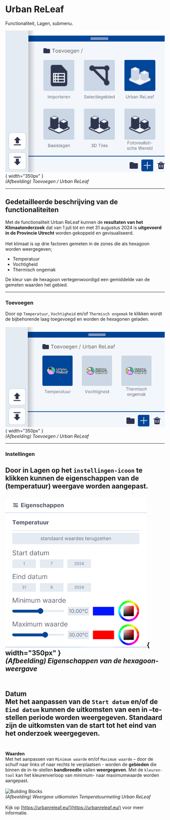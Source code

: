 # Urban ReLeaf

Functionaliteit, Lagen, submenu.  
  
![Building Blocks](../handleiding/imgs/lagen.toevoegen.menu.UR.png){ width="350px" }  
_(Afbeelding) Toevoegen / Urban ReLeaf_

---

## Gedetailleerde beschrijving van de functionaliteiten

Met de functionaliteit Urban ReLeaf kunnen de **resultaten van het Klimaatonderzoek** dat van 1 juli tot en met 31 augustus 2024 is **uitgevoerd in de Provincie Utrecht** worden gekoppeld en gevisualiseerd.  
<br>
Het klimaat is op drie factoren gemeten in de zones die als hexagoon worden weergegeven;
 
* Temperatuur  
* Vochtigheid  
* Thermisch ongemak  

De kleur van de hexagoon vertegenwoordigd een gemiddelde van de gemeten waarden het gebied.  

---

### **Toevoegen**

Door op `Temperatuur`, `Vochtigheid` en/of `Thermisch ongemak` te klikken wordt de bijbehorende laag toegevoegd en worden de hexagonen geladen.  
<br>
![Building Blocks](../handleiding/imgs/lagen.toevoegen.UR.main.menu.png){ width="350px" }  
_(Afbeelding) Toevoegen / Urban ReLeaf_

---

### **Instellingen**

Door in Lagen op het `instellingen-icoon` te klikken kunnen de **eigenschappen van de (temperatuur) weergave** worden aangepast.  
<br>
![Building Blocks](../handleiding/imgs/lagen.toevoegen.UR.temp.eigenschappen.png){ width="350px" }  
_(Afbeelding) Eigenschappen van de hexagoon-weergave_  
<br>
---

**Datum**  
Met het **aanpassen** van de `Start datum` en/of de `Eind datum` kunnen de **uitkomsten** van een in –te-stellen periode worden **weergegeven**. Standaard zijn de uitkomsten van de start tot het eind van het onderzoek weergegeven.  
<br>
---

**Waarden**  
Met het aanpassen van `Minimum waarde` en/of `Maximum waarde` – door de schuif naar links of naar rechts te verplaatsen - worden de **gebieden** die binnen de in-te-stellen **bandbreedte** vallen **weergegeven**. Met de `kleuren-tool` kan het kleurenverloop van minimum- naar maximumwaarde worden aangepast.  
<br>
![Building Blocks](../handleiding/imgs/lagen.toevoegen.UR.example.png)  
_(Afbeelding) Weergave uitkomsten Temperatuurmeting Urban ReLeaf_  
<br> 
Kijk op [https://urbanreleaf.eu/](https://urbanreleaf.eu/) voor meer informatie.
<br> 